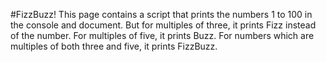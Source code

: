 #FizzBuzz!
This page contains a script that prints the numbers 1 to 100 in the console and document. 
But for multiples of three, it prints Fizz instead of the number. 
For multiples of five, it prints Buzz. 
For numbers which are multiples of both three and five, it prints FizzBuzz.
